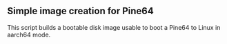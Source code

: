## Simple image creation for Pine64

This script builds a bootable disk image usable to boot a Pine64 to Linux in
aarch64 mode.
